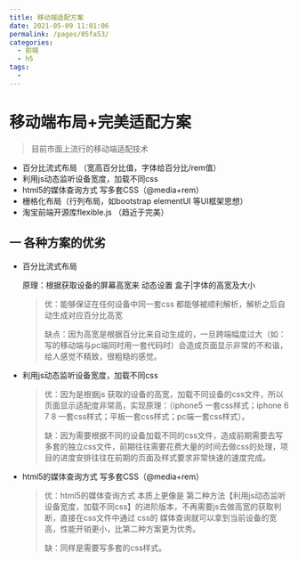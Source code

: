 ```yaml
---
title: 移动端适配方案
date: 2021-05-09 11:01:06
permalink: /pages/05fa53/
categories:
  - 前端
  - h5
tags:
  - 
---
```

# 移动端布局+完美适配方案



> 目前市面上流行的移动端适配技术

- 百分比流式布局 （宽高百分比值，字体给百分比/rem值）
- 利用js动态监听设备宽度，加载不同css
- html5的媒体查询方式 写多套CSS（@media+rem）
- 栅格化布局（行列布局，如bootstrap elementUI 等UI框架思想）
- 淘宝前端开源库flexible.js  （趋近于完美）

## 一  各种方案的优劣

- 百分比流式布局 

  原理：根据获取设备的屏幕高宽来 动态设置 盒子|字体的高宽及大小

  > 优：能够保证在任何设备中同一套css 都能够被顺利解析，解析之后自动生成对应百分比高宽
  >
  > 缺点：因为高宽是根据百分比来自动生成的，一旦跨端幅度过大（如：写的移动端与pc端同时用一套代码时）会造成页面显示非常的不和谐，给人感觉不精致，很粗糙的感觉。

- 利用js动态监听设备宽度，加载不同css

  > 优：因为是根据js 获取的设备的高宽，加载不同设备的css文件，所以页面显示适配度非常高，实现原理：（iphone5 一套css样式；iphone 6 7 8 一套css样式；平板一套css样式；pc端一套css样式）。
  >
  > 缺：因为需要根据不同的设备加载不同的css文件，造成前期需要去写多套的独立css文件，前期往往需要花费大量的时间去做css的处理，项目的进度安排往往在前期的页面及样式要求非常快速的速度完成。

- html5的媒体查询方式 写多套CSS（@media+rem）

  > 优：html5的媒体查询方式 本质上更像是 第二种方法【利用js动态监听设备宽度，加载不同css】的进阶版本，不再需要js去做高宽的获取判断，直接在css文件中通过 css的 媒体查询就可以拿到当前设备的宽高，性能开销更小，比第二种方案更为优秀。
  >
  > 缺：同样是需要写多套的css样式。